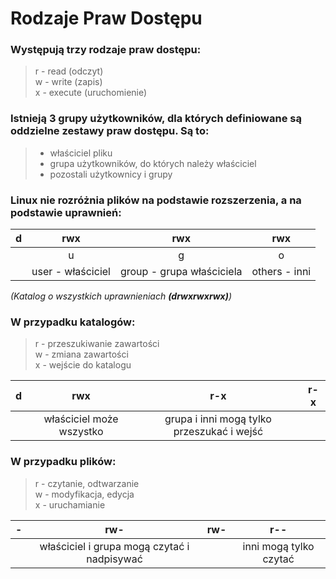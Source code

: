 # Rodzaje Praw Dostępu

### Występują trzy rodzaje praw dostępu:
> r - read (odczyt)\
> w - write (zapis)\
> x - execute (uruchomienie)

### Istnieją 3 grupy użytkowników, dla których definiowane są oddzielne zestawy praw dostępu. Są to:
> - właściciel pliku
> - grupa użytkowników, do których należy właściciel
> - pozostali użytkownicy i grupy

### Linux nie rozróżnia plików na podstawie rozszerzenia, a na podstawie uprawnień:

|   d   |        rwx        |            rwx            |      rwx      |
| :---: | :---------------: | :-----------------------: | :-----------: |
|       |         u         |             g             |       o       |
|       | user - właściciel | group - grupa właściciela | others - inni |
_(Katalog o wszystkich uprawnieniach **(drwxrwxrwx)**)_

### W przypadku katalogów:

> r - przeszukiwanie zawartości\
> w - zmiana zawartości\
> x - wejście do katalogu

|   d   |           rwx            |                     r-x                     |  r-x  |
| :---: | :----------------------: | :-----------------------------------------: | :---: |
|       | właściciel może wszystko | grupa i inni mogą  tylko przeszukać i wejść |

### W przypadku plików:

> r - czytanie, odtwarzanie\
> w - modyfikacja, edycja\
> x - uruchamianie

|   -   |                     rw-                     |  rw-  |          r--           |
| :---: | :-----------------------------------------: | :---: | :--------------------: |
|       | właściciel i grupa mogą czytać i nadpisywać |       | inni mogą tylko czytać |